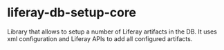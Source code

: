 # liferay-db-setup-core
Library that allows to setup a number of Liferay artifacts in the DB. It uses xml configuration and Liferay APIs to add all configured artifacts.
